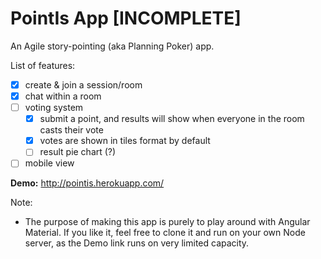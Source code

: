 # PointIs App [INCOMPLETE]

An Agile story-pointing (aka Planning Poker) app. 

List of features:
- [x] create & join a session/room
- [x] chat within a room
- [ ] voting system
  - [x] submit a point, and results will show when everyone in the room casts their vote
  - [x] votes are shown in tiles format by default
  - [ ] result pie chart (?)
- [ ] mobile view

**Demo:** http://pointis.herokuapp.com/


Note: 
- The purpose of making this app is purely to play around with Angular Material. If you like it, feel free to clone it and run on your own Node server, as the Demo link runs on very limited capacity.
